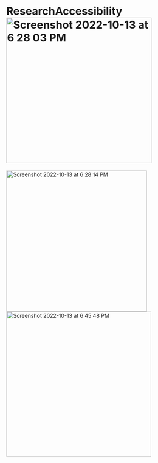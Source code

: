 # ResearchAccessibility<img width="382" alt="Screenshot 2022-10-13 at 6 28 03 PM" src="https://user-images.githubusercontent.com/31704596/195606753-14302532-6b4c-4e39-9a10-94a513f76bf3.png">
<img width="370" alt="Screenshot 2022-10-13 at 6 28 14 PM" src="https://user-images.githubusercontent.com/31704596/195606767-676fe846-b92d-418e-918c-cd174258ac08.png">
<img width="381" alt="Screenshot 2022-10-13 at 6 45 48 PM" src="https://user-images.githubusercontent.com/31704596/195606783-73630660-7230-4400-b467-7ffc97e9d82a.png">
